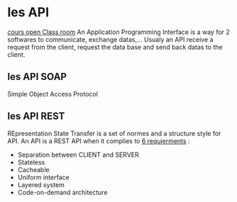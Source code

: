 # les API
[cours open Class room](https://openclassrooms.com/fr/courses/6573181-adoptez-les-api-rest-pour-vos-projets-web?archived-source=3449001)
An Application Programming Interface is a way for 2 softwares to communicate, exchange datas,...
Usualy an API receive a request from the client, request the data base and send back datas to the client.
## les API SOAP
Simple Object Access Protocol
## les API REST
REpresentation State Transfer is a set of normes and a structure style for API.
An API is a REST API when it complies to [6 requierments](https://openclassrooms.com/fr/courses/6573181-adoptez-les-api-rest-pour-vos-projets-web/6817216-identifiez-les-avantages-d-une-api-rest) :
- Separation between CLIENT and SERVER
- Stateless
- Cacheable
- Uniform interface
- Layered system
- Code-on-demand architecture